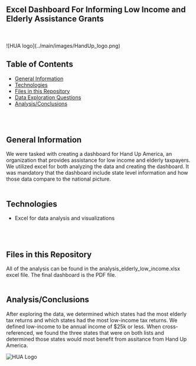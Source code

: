 ## Excel Dashboard For Informing Low Income and Elderly Assistance Grants
<br>
<br>
![HUA logo](../main/images/HandUp_logo.png)

## Table of Contents
* [General Information](#general-information)
* [Technologies](#technologies)
* [Files in this Repository](#files)
* [Data Exploration Questions](#data)
* [Analysis/Conclusions](#analysis)
<br>
<br>

## <a name="general-information"></a>General Information
We were tasked with creating a dashboard for Hand Up America, an organization that provides assistance for low income and elderly taxpayers.  We utilized excel for both analyzing the data and creating the dashboard.  It was mandatory that the dashboard include state level information and how those data compare to the national picture. 
<br>
<br>

## <a name="technologies"></a>Technologies
* Excel for data analysis and visualizations
<br>
<br>

## <a name="files"></a>Files in this Repository
All of the analysis can be found in the analysis_elderly_low_income.xlsx excel file.
The final dashboard is the PDF file.
<br>
<br>

## <a name="analysis"></a>Analysis/Conclusions
After exploring the data, we determined which states had the most elderly tax returns and which states had the most low-income tax returns.  We defined low-income to be annual income of $25k or less.  When cross-referenced, we found the three states that were on both lists and determined those states would most benefit from assitance from Hand Up America.

![HUA Logo](../main/images/HandUp_Pic.png)

